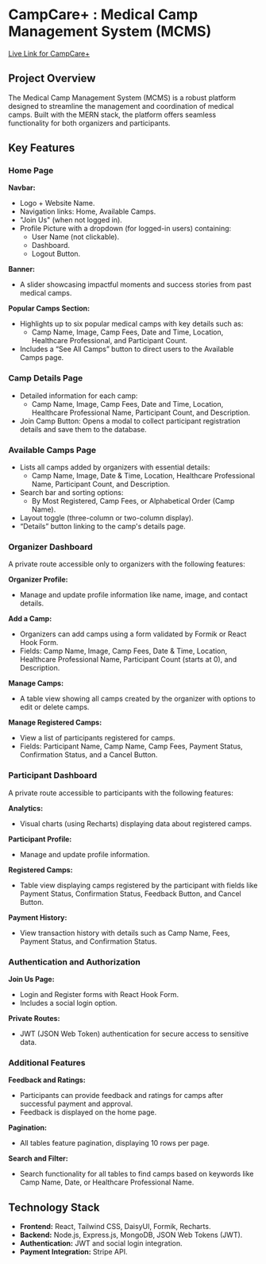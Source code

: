 # CampCare+ : Medical Camp Management System (MCMS)
[Live Link for CampCare+](https://CampCare.netlify.app/)

## Project Overview
The Medical Camp Management System (MCMS) is a robust platform designed to streamline the management and coordination of medical camps. Built with the MERN stack, the platform offers seamless functionality for both organizers and participants.

## Key Features

### Home Page

**Navbar:**
- Logo + Website Name.
- Navigation links: Home, Available Camps.
- "Join Us" (when not logged in).
- Profile Picture with a dropdown (for logged-in users) containing:
  - User Name (not clickable).
  - Dashboard.
  - Logout Button.

**Banner:**
- A slider showcasing impactful moments and success stories from past medical camps.

**Popular Camps Section:**
- Highlights up to six popular medical camps with key details such as:
  - Camp Name, Image, Camp Fees, Date and Time, Location, Healthcare Professional, and Participant Count.
- Includes a “See All Camps” button to direct users to the Available Camps page.

### Camp Details Page

- Detailed information for each camp:
  - Camp Name, Image, Camp Fees, Date and Time, Location, Healthcare Professional Name, Participant Count, and Description.
- Join Camp Button: Opens a modal to collect participant registration details and save them to the database.

### Available Camps Page

- Lists all camps added by organizers with essential details:
  - Camp Name, Image, Date & Time, Location, Healthcare Professional Name, Participant Count, and Description.
- Search bar and sorting options:
  - By Most Registered, Camp Fees, or Alphabetical Order (Camp Name).
- Layout toggle (three-column or two-column display).
- “Details” button linking to the camp's details page.

### Organizer Dashboard

A private route accessible only to organizers with the following features:

**Organizer Profile:**
- Manage and update profile information like name, image, and contact details.

**Add a Camp:**
- Organizers can add camps using a form validated by Formik or React Hook Form.
- Fields: Camp Name, Image, Camp Fees, Date & Time, Location, Healthcare Professional Name, Participant Count (starts at 0), and Description.

**Manage Camps:**
- A table view showing all camps created by the organizer with options to edit or delete camps.

**Manage Registered Camps:**
- View a list of participants registered for camps.
- Fields: Participant Name, Camp Name, Camp Fees, Payment Status, Confirmation Status, and a Cancel Button.

### Participant Dashboard

A private route accessible to participants with the following features:

**Analytics:**
- Visual charts (using Recharts) displaying data about registered camps.

**Participant Profile:**
- Manage and update profile information.

**Registered Camps:**
- Table view displaying camps registered by the participant with fields like Payment Status, Confirmation Status, Feedback Button, and Cancel Button.

**Payment History:**
- View transaction history with details such as Camp Name, Fees, Payment Status, and Confirmation Status.

### Authentication and Authorization

**Join Us Page:**
- Login and Register forms with React Hook Form.
- Includes a social login option.

**Private Routes:**
- JWT (JSON Web Token) authentication for secure access to sensitive data.

### Additional Features

**Feedback and Ratings:**
- Participants can provide feedback and ratings for camps after successful payment and approval.
- Feedback is displayed on the home page.

**Pagination:**
- All tables feature pagination, displaying 10 rows per page.

**Search and Filter:**
- Search functionality for all tables to find camps based on keywords like Camp Name, Date, or Healthcare Professional Name.

## Technology Stack

- **Frontend:** React, Tailwind CSS, DaisyUI, Formik, Recharts.
- **Backend:** Node.js, Express.js, MongoDB, JSON Web Tokens (JWT).
- **Authentication:** JWT and social login integration.
- **Payment Integration:** Stripe API.